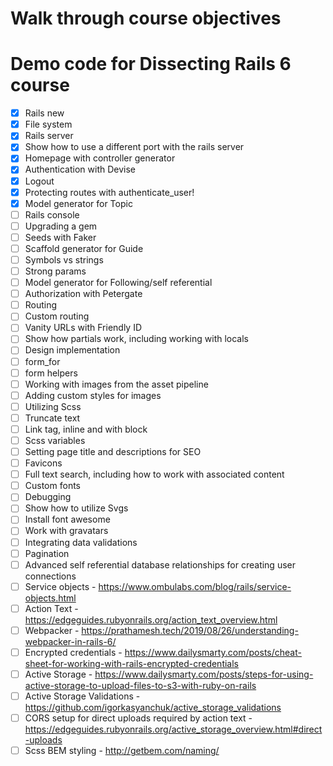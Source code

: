 # Walk through course objectives

# Demo code for Dissecting Rails 6 course

-[x] Rails new
-[x] File system
-[x] Rails server
-[x] Show how to use a different port with the rails server
-[x] Homepage with controller generator
-[x] Authentication with Devise
-[x] Logout
-[x] Protecting routes with authenticate_user!
-[x] Model generator for Topic
-[ ] Rails console
-[ ] Upgrading a gem
-[ ] Seeds with Faker
-[ ] Scaffold generator for Guide
-[ ] Symbols vs strings
-[ ] Strong params
-[ ] Model generator for Following/self referential
-[ ] Authorization with Petergate
-[ ] Routing
-[ ] Custom routing
-[ ] Vanity URLs with Friendly ID
-[ ] Show how partials work, including working with locals
-[ ] Design implementation
-[ ] form_for
-[ ] form helpers
-[ ] Working with images from the asset pipeline
-[ ] Adding custom styles for images
-[ ] Utilizing Scss
-[ ] Truncate text
-[ ] Link tag, inline and with block
-[ ] Scss variables
-[ ] Setting page title and descriptions for SEO
-[ ] Favicons
-[ ] Full text search, including how to work with associated content
-[ ] Custom fonts
-[ ] Debugging
-[ ] Show how to utilize Svgs
-[ ] Install font awesome
-[ ] Work with gravatars
-[ ] Integrating data validations
-[ ] Pagination
-[ ] Advanced self referential database relationships for creating user connections
-[ ] Service objects - https://www.ombulabs.com/blog/rails/service-objects.html
-[ ] Action Text - https://edgeguides.rubyonrails.org/action_text_overview.html
-[ ] Webpacker - https://prathamesh.tech/2019/08/26/understanding-webpacker-in-rails-6/
-[ ] Encrypted credentials - https://www.dailysmarty.com/posts/cheat-sheet-for-working-with-rails-encrypted-credentials
-[ ] Active Storage - https://www.dailysmarty.com/posts/steps-for-using-active-storage-to-upload-files-to-s3-with-ruby-on-rails
-[ ] Active Storage Validations - https://github.com/igorkasyanchuk/active_storage_validations
-[ ] CORS setup for direct uploads required by action text - https://edgeguides.rubyonrails.org/active_storage_overview.html#direct-uploads
-[ ]  Scss BEM styling - http://getbem.com/naming/
